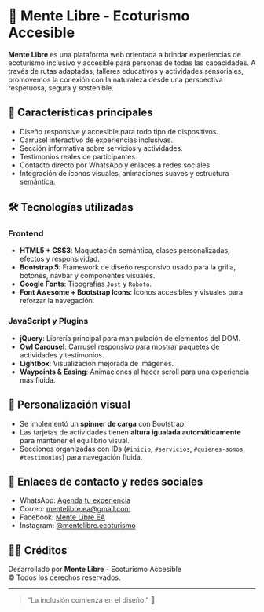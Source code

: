 # 🌿 Mente Libre - Ecoturismo Accesible

**Mente Libre** es una plataforma web orientada a brindar experiencias de ecoturismo inclusivo y accesible para personas de todas las capacidades. A través de rutas adaptadas, talleres educativos y actividades sensoriales, promovemos la conexión con la naturaleza desde una perspectiva respetuosa, segura y sostenible.

## 🚀 Características principales

- Diseño responsive y accesible para todo tipo de dispositivos.
- Carrusel interactivo de experiencias inclusivas.
- Sección informativa sobre servicios y actividades.
- Testimonios reales de participantes.
- Contacto directo por WhatsApp y enlaces a redes sociales.
- Integración de íconos visuales, animaciones suaves y estructura semántica.


## 🛠️ Tecnologías utilizadas

### Frontend

- **HTML5 + CSS3**: Maquetación semántica, clases personalizadas, efectos y responsividad.
- **Bootstrap 5**: Framework de diseño responsivo usado para la grilla, botones, navbar y componentes visuales.
- **Google Fonts**: Tipografías `Jost` y `Roboto`.
- **Font Awesome + Bootstrap Icons**: Íconos accesibles y visuales para reforzar la navegación.

### JavaScript y Plugins

- **jQuery**: Librería principal para manipulación de elementos del DOM.
- **Owl Carousel**: Carrusel responsivo para mostrar paquetes de actividades y testimonios.
- **Lightbox**: Visualización mejorada de imágenes.
- **Waypoints & Easing**: Animaciones al hacer scroll para una experiencia más fluida.

## 🎨 Personalización visual

- Se implementó un **spinner de carga** con Bootstrap.
- Las tarjetas de actividades tienen **altura igualada automáticamente** para mantener el equilibrio visual.
- Secciones organizadas con IDs (`#inicio`, `#servicios`, `#quienes-somos`, `#testimonios`) para navegación fluida.

## 📱 Enlaces de contacto y redes sociales

- WhatsApp: [Agenda tu experiencia](https://wa.me/56957135960)
- Correo: [mentelibre.ea@gmail.com](mailto:mentelibre.ea@gmail.com)
- Facebook: [Mente Libre EA](https://www.facebook.com/mentelibre.ea?mibextid=D4KYlr)
- Instagram: [@mentelibre.ecoturismo](https://www.instagram.com/mentelibre.ecoturismo)

## 🧑‍💻 Créditos

Desarrollado por **Mente Libre** - Ecoturismo Accesible  
© Todos los derechos reservados.

---

> “La inclusión comienza en el diseño.” 🌱
